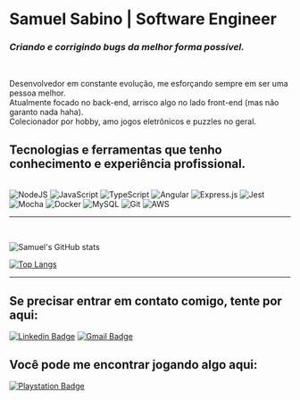 # Samuel Sabino | Software Engineer

### *Criando e corrigindo bugs da melhor forma possível.*

<br>

<p> 
  Desenvolvedor em constante evolução, me esforçando sempre em ser uma pessoa melhor. <br>
  Atualmente focado no back-end, arrisco algo no lado front-end (mas não garanto nada haha). <br>
  Colecionador por hobby, amo jogos eletrônicos e puzzles no geral.
</p>

## Tecnologias e ferramentas que tenho conhecimento e experiência profissional.

<br>

<div text-align="justify">
  <img alt="NodeJS" src="https://img.shields.io/badge/node.js-3c873a?style=for-the-badge&logo=node.js&logoColor=fff&labelColor=3c873a" />

  <img alt="JavaScript" src="https://img.shields.io/badge/JavaScript-FFDC0B?style=for-the-badge&logo=javascript&logoColor=000&labelColor=FFDC0B" />

  <img alt="TypeScript" src="https://img.shields.io/badge/TypeScript-3276E6?style=for-the-badge&logo=typescript&logoColor=white&labelColor=3276E6" />

  <img alt="Angular" src="https://img.shields.io/badge/Angular-a6120d?style=for-the-badge&logo=angular&logoColor=fff&labelColor=a6120d" />

  <img alt="Express.js" src="https://img.shields.io/badge/express.js%20-%23404d59.svg?&style=for-the-badge"/>

  <img alt="Jest" src="https://img.shields.io/badge/-jest-%23C21325?&style=for-the-badge&logo=jest&logoColor=white"/>

  <img alt="Mocha" src="https://img.shields.io/badge/-mocha-%238D6748?&style=for-the-badge&logo=mocha&logoColor=white"/>

  <img alt="Docker" src="https://img.shields.io/badge/Docker-0db7ed?style=for-the-badge&logo=docker&logoColor=fff&labelColor=0db7ed" />

  <img alt="MySQL" src="https://img.shields.io/badge/mysql-000?&style=for-the-badge&logo=mysql&logoColor=white"/>

  <img alt="Git" src="https://img.shields.io/badge/git%20-%23F05033.svg?&style=for-the-badge&logo=git&logoColor=white"/>

  <img alt="AWS" src="https://img.shields.io/badge/AWS%20-%23FF9900.svg?&style=for-the-badge&logo=amazon-aws&logoColor=white"/>
</div>

---

<br>

<div>

  ![Samuel's GitHub stats](https://github-readme-stats.vercel.app/api?username=samuelsabino&show_icons=true&hide=issues,stars&theme=dracula)
  
  [![Top Langs](https://github-readme-stats.vercel.app/api/top-langs/?username=samuelsabino&theme=dracula&layout=compact&langs_count=10)](https://github.com/anuraghazra/github-readme-stats)

</div>

---

## Se precisar entrar em contato comigo, tente por aqui:

[![Linkedin Badge](https://img.shields.io/badge/Samuel_Sabino-0072b1?style=for-the-badge&logo=Linkedin&logoColor=fff&labelColor=0072b1&link=https://www.linkedin.com/in/samuelsabino/)](https://www.linkedin.com/in/samuelsabino/)
[![Gmail Badge](https://img.shields.io/badge/lima.samuel81@gmail.com-D14836?style=for-the-badge&logo=gmail&logoColor=white)](mailto:lima.samuel81@gmail.com)

## Você pode me encontrar jogando algo aqui:

[![Playstation Badge](https://img.shields.io/badge/samuelsabino__-%230070D1.svg?&style=for-the-badge&logo=Playstation&logoColor=white)](https://my.playstation.com/profile/samuelsabino_)
